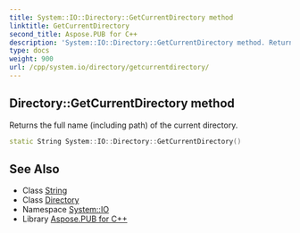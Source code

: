 ```yaml
---
title: System::IO::Directory::GetCurrentDirectory method
linktitle: GetCurrentDirectory
second_title: Aspose.PUB for C++
description: 'System::IO::Directory::GetCurrentDirectory method. Returns the full name (including path) of the current directory in C++.'
type: docs
weight: 900
url: /cpp/system.io/directory/getcurrentdirectory/
---
```

## Directory::GetCurrentDirectory method


Returns the full name (including path) of the current directory.

```cpp
static String System::IO::Directory::GetCurrentDirectory()
```

## See Also

* Class [String](../../../system/string/)
* Class [Directory](../)
* Namespace [System::IO](../../)
* Library [Aspose.PUB for C++](../../../)
